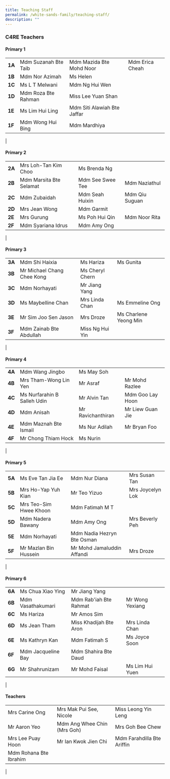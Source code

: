 ```yaml
---
title: Teaching Staff
permalink: /white-sands-family/teaching-staff/
description: ""
---
```

### **C4RE Teachers**
#### **Primary 1**

|  |  |  |  |
|---|---|---|---|
| **1A** | Mdm Suzanah Bte Taib | Mdm Mazida Bte Mohd Noor | Mdm Erica Cheah |
| **1B** | Mdm Nor Azimah | Ms Helen | 
| **1C** | Ms L T Melwani | Mdm Ng Hui Wen |  |
| **1D** | Mdm Roza Bte Rahman | Miss Lee Yuan Shan | 
| **1E** | Ms Lim Hui Ling | Mdm Siti Alawiah Bte Jaffar | 
| **1F** | Mdm Wong Hui Bing | Mdm Mardhiya |  |
|

#### **Primary 2**

|  |  |  |  |
|---|---|---|---|
| **2A** | Mrs Loh-Tan Kim Choo | Ms Brenda Ng |  |
| **2B** | Mdm Marsita Bte Selamat | Mdm See Swee Tee | Mdm Naziathul |
| **2C** | Mdm Zubaidah | Mdm Seah Huixin  | Mdm Qiu Suguan |
| **2D** | Mrs Jean Wong | Mdm Garmit |  |
| **2E** | Mrs Gurung | Ms Poh Hui Qin | Mdm Noor Rita  |
| **2F** | Mdm Syariana Idrus | Mdm Amy Ong |  |
|

#### **Primary 3**

|  |  |  |  |
|---|---|---|---|
| **3A** | Mdm Shi Haixia | Ms Hariza | Ms Gunita  |
| **3B** | Mr Michael Chang Chee Kong | Ms Cheryl Chern |  |
| **3C** | Mdm Norhayati | Mr Jiang Yang |  |
| **3D** | Ms Maybelline Chan | Mrs Linda Chan | Ms Emmeline Ong |
| **3E** | Mr Sim Joo Sen Jason | Mrs Droze | Ms Charlene Yeong Min  |
| **3F** | Mdm Zainab Bte Abdullah | Miss Ng Hui Yin |  |
|

#### **Primary 4**

|  |  |  |  |
|---|---|---|---|
| **4A** | Mdm Wang Jingbo | Ms May Soh |  |
| **4B** | Mrs Tham-Wong Lin Yen  | Mr Asraf | Mr Mohd Razlee |
| **4C** | Ms Nurfarahin B Salleh Udin | Mr Alvin Tan | Mdm Goo Lay Hoon |
| **4D** | Mdm Anisah | Mr Ravichanthiran | Mr Liew Guan Jie |
| **4E** | Mdm Maznah Bte Ismail | Ms Nur Adilah | Mr Bryan Foo |
| **4F** | Mr Chong Thiam Hock | Ms Nurin |  |
|

#### **Primary 5**

|  |  |  |  |
|---|---|---|---|
| **5A** | Ms Eve Tan Jia Ee | Mdm Nur Diana | Mrs Susan Tan |
| **5B** | Mrs Ho-Yap Yuh Kian | Mr Teo Yizuo | Mrs Joycelyn Lok |
| **5C** | Mrs Teo-Sim Hwee Khoon | Mdm Fatimah M T |  |
| **5D** | Mdm Nadera Bawany | Mdm Amy Ong | Mrs Beverly Peh |
| **5E** | Mdm Norhayati | Mdm Nadia Hezryn Bte Osman |  |
| **5F** | Mr Mazlan Bin Hussein | Mr Mohd Jamaluddin Affandi | Mrs Droze |
|

#### **Primary 6**

|  |  |  |  |
|---|---|---|---|
| **6A** | Ms Chua Xiao Ying | Mr Jiang Yang |  |
| **6B** | Mdm Vasathakumari | Mdm Rab'iah Bte Rahmat | Mr Wong Yexiang |
| **6C** | Ms Hariza | Mr Amos Sim |  |
| **6D** | Ms Jean Tham | Miss Khadijah Bte Aron | Mrs Linda Chan |
| **6E** | Ms Kathryn Kan | Mdm Fatimah S | Ms Joyce Soon |
| **6F** | Mdm Jacqueline Bay | Mdm Shahira Bte Daud |  |
| **6G** | Mr Shahrunizam | Mr Mohd Faisal |  Ms Lim Hui Yuen |
|

#### **Teachers**

|  |  |  |
|---|---|---|
| Mrs Carine Ong | Mrs Mak Pui See, Nicole | Miss Leong Yin Leng |
| Mr Aaron Yeo | Mdm Ang Whee Chin (Mrs Goh) | Mrs Goh Bee Chew |
| Mrs Lee Puay Hoon | Mr Ian Kwok Jien Chi | Mdm Farahdilla Bte Ariffin |
| Mdm Rohana Bte Ibrahim |   |   |
|